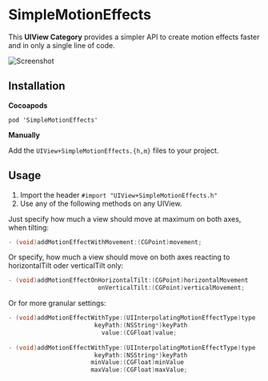 # SimpleMotionEffects

This **UIView Category** provides a simpler API to create motion effects faster and in only a single line of code.

![Screenshot](https://raw.githubusercontent.com/calimarkus/SimpleUIKit/master/gfx/SimpleMotionEffects.png)

## Installation

**Cocoapods**

`pod 'SimpleMotionEffects'`

**Manually**

Add the `UIView+SimpleMotionEffects.{h,m}` files to your project.

## Usage

1. Import the header `#import "UIView+SimpleMotionEffects.h"`
2. Use any of the following methods on any UIView.

Just specify how much a view should move at maximum on both axes, when tilting:

```objective-c
- (void)addMotionEffectWithMovement:(CGPoint)movement;
```
	
Or specify, how much a view should move on both axes reacting to horizontalTilt oder verticalTilt only:
	
```objective-c
- (void)addMotionEffectOnHorizontalTilt:(CGPoint)horizontalMovement
	                     onVerticalTilt:(CGPoint)verticalMovement;
```

Or for more granular settings:

```objective-c
- (void)addMotionEffectWithType:(UIInterpolatingMotionEffectType)type
	                    keyPath:(NSString*)keyPath
	                      value:(CGFloat)value;
	
- (void)addMotionEffectWithType:(UIInterpolatingMotionEffectType)type
	                    keyPath:(NSString*)keyPath
	                   minValue:(CGFloat)minValue
	                   maxValue:(CGFloat)maxValue;
```
